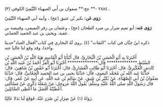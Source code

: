 ٢٨٨٤ -** عخ:** صفوان بن أَبي الصهباء التَّيْمِيّ الكوفي (٣) .

**رَوَى عَن:** بكير بْن عتيق (عخ) ، وأبيه أبي الصهباء التَّيْمِيّ.

**رَوَى عَنه:** أبو نعيم ضرار بن صرد الطحان (عخ) ، وعثمان بن زفر التميمي، وقبيصة بن عقبة، ويحيى بن عبد الحميد الحماني.

ذكره ابنُ حِبَّان في كتاب "الثقات" (٤) .روى لَهُ البخاري فِي كتاب"أفعال العباد"حديثا واحدا، وقد وقع لنا عاليا عنه.

أَخْبَرَنَا بِهِ أَبُو الْحَسَنِ بْنُ الْبُخَارِيِّ، قال أَنْبَأَنَا أَبُو الْقَاسِمِ هِبَةُ اللَّهِ بْنُ الْحَسَنِ بْنِ السِّبْطِ،************** قال:************** أَخْبَرَنَا أَبُو الْعِزِّ أَحْمَدُ بْنُ عُبَيد اللَّهِ بْنِ كَادِشٍ الْعُكْبَرِيُّ، قال: أَخْبَرَنَا أَبُو طَالِبٍ الْعُشَارِيُّ، قال: أَخْبَرَنَا أَبُو حَفْصِ بْنُ شَاهِينَ، قال: حَدَّثَنَا عَبد الله بْن مُحَمَّد البغوي، قال: حَدَّثَنَا يحيى بن عبد الحميد الْحِمَّانِيُّ، قال: حَدَّثَنَا صَفْوَانُ بْنُ أَبي الصَّهْبَاءِ، عَنْ بُكَيْرِ بْنِ عَتِيقٍ، عَنْ سَالِمِ بْنِ عَبد اللَّهِ، عَن أَبِيهِ عَنْ عُمَر، قال: قال رَسُولُ اللَّهِ صلى اللَّهُ عَلَيْهِ وسَلَّمَ: يَقُولُ اللَّهُ عزوجل: مَنْ شَغَلَهُ ذِكْرِي عَنْ مَسْأَلَتِي أَعْطَيْتُهُ أَفْضَلَ مَا أُعْطِي السَّائِلِينَ.

رَوَاهُ (١) عَنْ ضِرَارِ بْنِ صُرَدٍ عَنْهُ، فَوَقَعَ لَنا بَدَلا عَالِيًا.